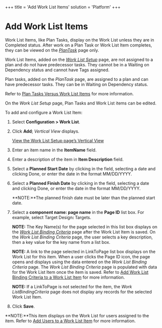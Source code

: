 +++
title = 'Add Work List Items'
solution = 'Platform'
+++

# Add Work List Items

Work List Items, like Plan Tasks, display on the Work List unless they
are in Completed status. After work on a Plan Task or Work List Item
completes, they can be viewed on the
[<span style="font-style: italic;">Plan</span>*Task*](../Page_Desc/Plan_Task_H)
page only.

Work List Items, added on the *[Work List
Setup](../Page_Desc/Work_List_Setup_H)* page, are not assigned to a
plan and do not have predecessor tasks. They cannot be in a Waiting on
Dependency status and cannot have Tags assigned.

Plan tasks, added on the
<span style="font-style: italic;">Plan</span>*Task* page, are assigned
to a plan and can have predecessor tasks. They can be in Waiting on
Dependency status.

Refer to [Plan Tasks Versus Work List
Items](../Page_Desc/Plan_Tasks_Versus_Work_List_Items) for more
information.

On the *Work List Setup* page, Plan Tasks and Work List items can be
edited.

To add and configure a Work List Item:

1.  Select **Configuration \> Work List**.

2.  Click **Add**;
    *Vertic<span style="font-style: italic;">al</span>*<span style="font-style: italic;">
    View</span> displays.
    
    [View the Work List Setup page’s Vertical
    View](../Page_Desc/Work_List_Setup_H#Work_List_Setup_V)

3.  Enter an item name in the **ItemName** field.

4.  Enter a description of the item in **Item Description** field.

5.  Select a **Planned Start Date** by clicking in the field, selecting
    a date and clicking Done, or enter the date in the format
    MM/DD/YYYY.

6.  Select a **Planned Finish Date** by clicking in the field, selecting
    a date and clicking Done, or enter the date in the format
    MM/DD/YYYY.
    
    **NOTE:**The planned finish date must be later than the planned
    start date.

7.  Select a **component name: page name** in the **Page ID** list box.
    For example, select <span>Target Design</span>**:
    <span style="font-weight: normal;">Targets</span>**.
    
    **NOTE:** The Key Name(s) for the page selected in this list box
    displays on the *[Work List Binding
    Criteria](../Page_Desc/Work_List_Binding_Criteria)* page after
    the Work List Item is saved. On the *Work List Binding Criteria*
    page, the user selects a key description, then a key value for the
    key name from a list box.
    
    **NOTE:** A link to the page selected in <span>LinkToPage</span>
    list box displays on the Work List for this item. When a user clicks
    the Page ID icon, the page opens and displays using the data entered
    on the *Work List Binding Criteria* page. The *Work List Binding
    Criteria* page is populated with data for the Work List Item once
    the item is saved. Refer to [Add Work List Binding Criteria to a
    Work List Item](AddWrkLisBindingCriteriaItem) for more
    information.
    
    **NOTE:** If a LinkToPage is not selected for the item, the *Work
    ListBindingCriteria* page does not display any records for the
    selected Work List Item.

8.  Click **Save**.

**NOTE:**This item displays on the <span>Work List</span> for users
assigned to the item. Refer to [Add Users to a Work List
Item](Add_Users_to_an_Item) for more information.
